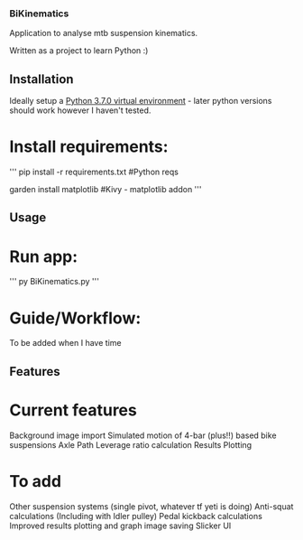 ### BiKinematics
Application to analyse mtb suspension kinematics.

Written as a project to learn Python :)

## Installation
Ideally setup a [Python 3.7.0 virtual environment](https://medium.com/swlh/how-to-run-a-different-version-of-python-from-your-terminal-fe744276ff22) - later python versions should work however I haven't tested.

# Install requirements:

'''
pip install -r requirements.txt #Python reqs

garden install matplotlib #Kivy - matplotlib addon
'''

## Usage
# Run app:
'''
py BiKinematics.py
'''
# Guide/Workflow:
To be added when I have time
## Features
# Current features 
Background image import
Simulated motion of 4-bar (plus!!) based bike suspensions
Axle Path 
Leverage ratio calculation
Results Plotting 

# To add
Other suspension systems (single pivot, whatever tf yeti is doing)
Anti-squat calculations (Including with Idler pulley)
Pedal kickback calculations
Improved results plotting and graph image saving
Slicker UI

